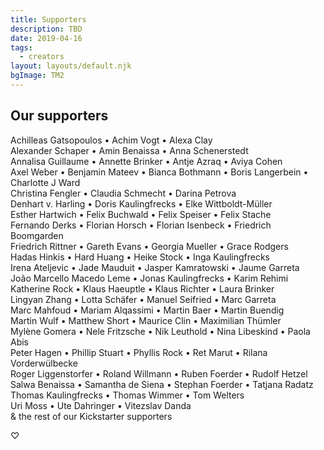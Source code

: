 ```yaml
---
title: Supporters
description: TBD
date: 2019-04-16
tags:
  - creators
layout: layouts/default.njk
bgImage: TM2
---
```


## Our supporters

Achilleas Gatsopoulos • Achim Vogt • Alexa Clay\
Alexander Schaper • Amin Benaissa • Anna Schenerstedt\
Annalisa Guillaume • Annette Brinker • Antje Azraq • Aviya Cohen\
Axel Weber • Benjamin Mateev • Bianca Bothmann • Boris Langerbein • Charlotte J Ward\
Christina Fengler • Claudia Schmecht • Darina Petrova\
Denhart v. Harling • Doris Kaulingfrecks • Elke Wittboldt-Müller\
Esther Hartwich • Felix Buchwald • Felix Speiser • Felix Stache\
Fernando Derks • Florian Horsch • Florian Isenbeck • Friedrich Boomgarden\
Friedrich Rittner • Gareth Evans • Georgia Mueller • Grace Rodgers\
Hadas Hinkis • Hard Huang • Heike Stock • Inga Kaulingfrecks\
Irena Ateljevic • Jade Mauduit • Jasper Kamratowski • Jaume Garreta\
João Marcello Macedo Leme • Jonas Kaulingfrecks • Karim Rehimi\
Katherine Rock • Klaus Haeuptle • Klaus Richter • Laura Brinker\
Lingyan Zhang • Lotta Schäfer • Manuel Seifried • Marc Garreta\
Marc Mahfoud • Mariam Alqassimi • Martin Baer • Martin Buendig\
Martin Wulf • Matthew Short • Maurice Clin • Maximilian Thümler\
Mylène Gomera • Nele Fritzsche • Nik Leuthold • Nina Libeskind • Paola Abis\
Peter Hagen • Phillip Stuart • Phyllis Rock • Ret Marut • Rilana Vorderwülbecke\
Roger Liggenstorfer • Roland Willmann • Ruben Foerder • Rudolf Hetzel\
Salwa Benaissa • Samantha de Siena • Stephan Foerder • Tatjana Radatz\
Thomas Kaulingfrecks • Thomas Wimmer • Tom Welters\
Uri Moss • Ute Dahringer • Vitezslav Danda\
&  the rest of our Kickstarter supporters

♡
